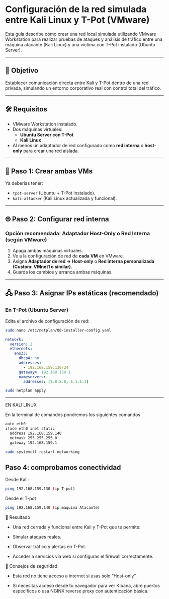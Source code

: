 # Configuración de la red simulada entre Kali Linux y T-Pot (VMware)

Esta guía describe cómo crear una red local simulada utilizando VMware Workstation para realizar pruebas de ataques y análisis de tráfico entre una máquina atacante (Kali Linux) y una víctima con T-Pot instalado (Ubuntu Server).

---

## 📌 Objetivo

Establecer comunicación directa entre Kali y T-Pot dentro de una red privada, simulando un entorno corporativo real con control total del tráfico.

---

## 🛠 Requisitos

- VMware Workstation instalado.
- Dos máquinas virtuales:
  - **Ubuntu Server con T-Pot**
  - **Kali Linux**
- Al menos un adaptador de red configurado como **red interna** o **host-only** para crear una red aislada.

---

## 🧱 Paso 1: Crear ambas VMs

Ya deberías tener:

- `tpot-server` (Ubuntu + T-Pot instalado).
- `kali-attacker` (Kali Linux actualizada y funcional).

---

## 🌐 Paso 2: Configurar red interna

### Opción recomendada: Adaptador **Host-Only** o **Red Interna** (según VMware)

1. Apaga ambas máquinas virtuales.
2. Ve a la configuración de red de **cada VM** en VMware.
3. Asigna **Adaptador de red → Host-only** o **Red interna personalizada (Custom: VMnet1 o similar)**.
4. Guarda los cambios y arranca ambas máquinas.

---

## 🖧 Paso 3: Asignar IPs estáticas (recomendado)

### En T-Pot (Ubuntu Server)

Edita el archivo de configuración de red:
```bash
sudo nano /etc/netplan/00-installer-config.yaml
```
```00.installer-config.yaml
network:
  version: 2
  ethernets:
    ens33:
      dhcp4: no
      addresses:
        - 192.168.159.130/24
      gateway4: 192.168.159.1
      nameservers:
        addresses: [8.8.8.8, 1.1.1.1]
```

```bash
sudo netplan apply
```
---

EN KALI LINUX

En la terminal de comandos pondremos los siguientes comandos
```bash
auto eth0
iface eth0 inet static
  address 192.168.159.140
  netmask 255.255.255.0
  gateway 192.168.159.1

sudo systemctl restart networking
```

## Paso 4: comprobamos conectividad

Desde Kali:
```bash
ping 192.168.159.130 (ip T-pot)
```
Desde el T-pot
```bash
ping 192.168.159.140 (ip maquina Atacante)
```

🎯 Resultado
- Una red cerrada y funcional entre Kali y T-Pot que te permite:

- Simular ataques reales.

- Observar tráfico y alertas en T-Pot.

- Acceder a servicios vía web si configuras el firewall correctamente.

🔐 Consejos de seguridad
- Esta red no tiene acceso a internet si usas solo “Host-only”.

- Si necesitas acceso desde tu navegador para ver Kibana, abre puertos específicos o usa NGINX reverse proxy con autenticación básica.
